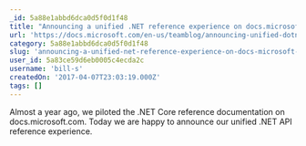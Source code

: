 ```yaml
---
_id: 5a88e1abbd6dca0d5f0d1f48
title: "Announcing a unified .NET reference experience on docs.microsoft.com | Microsoft Docs"
url: 'https://docs.microsoft.com/en-us/teamblog/announcing-unified-dotnet-experience-on-docs'
category: 5a88e1abbd6dca0d5f0d1f48
slug: 'announcing-a-unified-net-reference-experience-on-docs-microsoft-com-microsoft-docs'
user_id: 5a83ce59d6eb0005c4ecda2c
username: 'bill-s'
createdOn: '2017-04-07T23:03:19.000Z'
tags: []
---
```


Almost a year ago, we piloted the .NET Core reference documentation on docs.microsoft.com. Today we are happy to announce our unified .NET API reference experience. 
